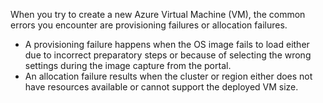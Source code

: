 When you try to create a new Azure Virtual Machine (VM), the common errors you encounter are provisioning failures or allocation failures.

- A provisioning failure happens when the OS image fails to load either due to incorrect preparatory steps or because of selecting the wrong settings during the image capture from the portal.
- An allocation failure results when the cluster or region either does not have resources available or cannot support the deployed VM size.

